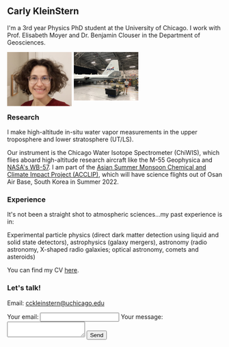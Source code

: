 
## **Carly KleinStern**

I'm a 3rd year Physics PhD student at the University of Chicago. I work with Prof. Elisabeth Moyer and Dr. Benjamin Clouser in the Department of Geosciences. 

<img src="photos/headshot.jpg" style="float: left; width: 30%; margin-right: 1%; margin-bottom: 0.5em;"><img src="photos/IMG_1592.jpeg" style="float: left; width: 30%; margin-right: 1%; margin-bottom: 0.5em;"><p style="clear: both;">


### **Research**

I make high-altitude in-situ water vapor measurements in the upper troposphere and lower stratosphere (UT/LS).

Our instrument is the Chicago Water Isotope Spectrometer (ChiWIS), which flies aboard high-altitude research aircraft like the M-55 Geophysica and 
[NASA's WB-57](https://airbornescience.nasa.gov/aircraft/WB-57_-_JSC). I am part of the [Asian Summer Monsoon Chemical and Climate Impact Project (ACCLIP)](https://www2.acom.ucar.edu/acclip), which will have science flights out of Osan Air Base, South Korea in Summer 2022.


### **Experience**
It's not been a straight shot to atmospheric sciences...my past experience is in:

Experimental particle physics (direct dark matter detection using liquid and solid state detectors), astrophysics (galaxy mergers), astronomy (radio astronomy, X-shaped radio galaxies; optical astronomy, comets and asteroids)

You can find my CV [here](https://carlykleinstern.github.io/KleinStern_CV_publish.pdf).


### **Let's talk!**
Email: cckleinstern@uchicago.edu

<form
  action="https://formspree.io/f/mwkypbvd"
  method="POST"
>
  <label>
    Your email:
    <input type="email" name="_replyto">
  </label>
  <label>
    Your message:
    <textarea name="message"></textarea>
  </label>
  <!-- your other form fields go here -->
  <button type="submit">Send</button>
</form>
